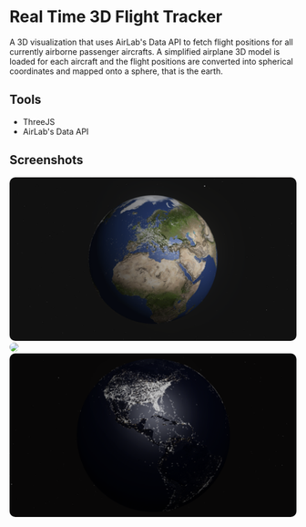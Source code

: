# Real Time 3D Flight Tracker

A 3D visualization that uses AirLab's Data API to fetch flight positions for all currently airborne passenger aircrafts. A simplified airplane 3D model is loaded for each aircraft and the flight positions are converted into spherical coordinates and mapped onto a sphere, that is the earth.

## Tools

- ThreeJS
- AirLab's Data API

## Screenshots
<img src="./static/screenshots/screenshot1.png" width="800" style="border-radius:10px"/>
<img src="./static/screenshots/screenshot2.png" width="800" style="border-radius:10px" />
<img src="./static/screenshots/screenshot3.png" width="800" style="border-radius:10px" />